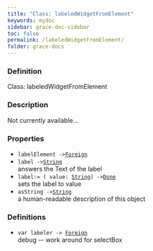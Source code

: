 ```yaml
---
title: "Class: labeledWidgetFromElement"
keywords: mydoc
sidebar: grace-doc-sidebar
toc: false
permalink: /labeledWidgetFromElement/
folder: grace-docs
---
```


### Definition
Class: labeledWidgetFromElement  

### Description
Not currently available...  

### Properties
  
- `labelElement ->`[`Foreign`](/grace-documentation/Foreign)  
- `label ->`[`String`]({{site.baseurl}}/404)  
answers the Text of the label
- `label:= ( value: `[`String`]({{site.baseurl}}/404)`) ->`[`Done`]({{site.baseurl}}/404)  
sets the label to value
- `asString ->`[`String`]({{site.baseurl}}/404)  
a human-readable description of this object

### Definitions
- `var labeler -> `[`Foreign`](/grace-documentation/Foreign)  
debug -- work around for selectBox
